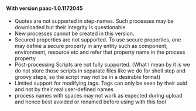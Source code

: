 #### With version paac-1.0.1172045

* Quotes are not supported in step-names. Such processes may be downloaded but their integrity is questionable.
* New processes cannot be created in this version.
* Secured properties are not supported. To use secure properties, one may define a secure property in any entity such as component, environment, resource etc and refer that property name in the process property
* Post-processing Scripts are not fully supported. (What I mean by it is we do not store those scripts in separate files like we do for shell step and groovy steps, so the script may not be in a desirable format)
* Limited support for modifying tags. Tags can only be seen by their uuid and not by their real user-defined names
* process names with spaces may not work as expected during upload and hence best avoided or renamed before using with this tool 

